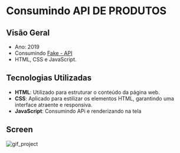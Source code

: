# Consumindo API DE PRODUTOS

## Visão Geral

- Ano: 2019
- Consumindo [Fake - API](https://fakestoreapi.com/)
- HTML, CSS e JavaScript.

## Tecnologias Utilizadas

- **HTML**: Utilizado para estruturar o conteúdo da página web.
- **CSS**: Aplicado para estilizar os elementos HTML, garantindo uma interface atraente e responsiva.
- **JavaScript**: Consumindo APi e renderizando na tela

## Screen

![gif_project](/src/midia/gif.gif)
